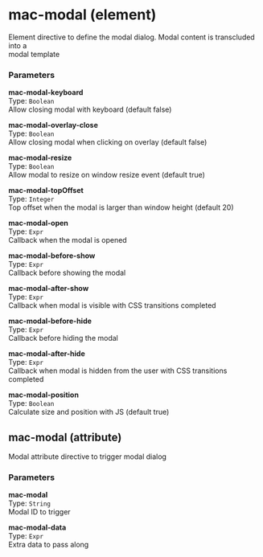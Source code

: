 
mac-modal (element)
===
Element directive to define the modal dialog. Modal content is transcluded into a  
modal template  
  
  
### Parameters
**mac-modal-keyboard**  
Type: `Boolean`  
Allow closing modal with keyboard (default false)  
  
**mac-modal-overlay-close**  
Type: `Boolean`  
Allow closing modal when clicking on overlay (default false)  
  
**mac-modal-resize**  
Type: `Boolean`  
Allow modal to resize on window resize event (default true)  
  
**mac-modal-topOffset**  
Type: `Integer`  
Top offset when the modal is larger than window height (default 20)  
  
**mac-modal-open**  
Type: `Expr`  
Callback when the modal is opened  
  
**mac-modal-before-show**  
Type: `Expr`  
Callback before showing the modal  
  
**mac-modal-after-show**  
Type: `Expr`  
Callback when modal is visible with CSS transitions completed  
  
**mac-modal-before-hide**  
Type: `Expr`  
Callback before hiding the modal  
  
**mac-modal-after-hide**  
Type: `Expr`  
Callback when modal is hidden from the user with CSS transitions completed  
  
**mac-modal-position**  
Type: `Boolean`  
Calculate size and position with JS (default true)  
  


mac-modal (attribute)
---

Modal attribute directive to trigger modal dialog  
  
### Parameters
**mac-modal**  
Type: `String`  
Modal ID to trigger  
  
**mac-modal-data**  
Type: `Expr`  
Extra data to pass along  
  

